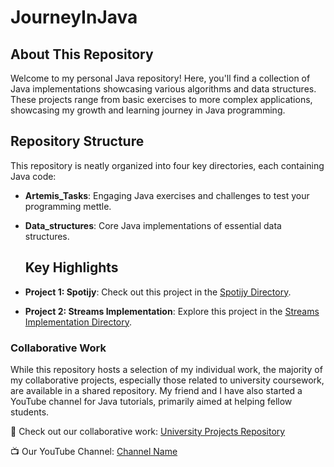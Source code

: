 # JourneyInJava

## About This Repository

Welcome to my personal Java repository! Here, you'll find a collection of Java implementations showcasing various algorithms and data structures. These projects range from basic exercises to more complex applications, showcasing my growth and learning journey in Java programming.

## Repository Structure
This repository is neatly organized into four key directories, each containing Java code:

- **Artemis_Tasks**: Engaging Java exercises and challenges to test your programming mettle.
- **Data_structures**: Core Java implementations of essential data structures.


  ## Key Highlights

- **Project 1: Spotijy**: Check out this project in the [Spotijy Directory](https://github.com/daatoo/Java-Journey/tree/main/Artemis-Tasks/Spotijy).
- **Project 2: Streams Implementation**: Explore this project in the [Streams Implementation Directory](https://github.com/daatoo/Java-Journey/tree/main/Data-Structures/Streams).


### Collaborative Work
While this repository hosts a selection of my individual work, the majority of my collaborative projects, especially those related to university coursework, are available in a shared repository. My friend and I have also started a YouTube channel for Java tutorials, primarily aimed at helping fellow students.

🔗 Check out our collaborative work: [University Projects Repository](https://github.com/rezi-gelenidze/university-projects)

📺 Our YouTube Channel: [Channel Name](https://www.youtube.com/@twiton)



